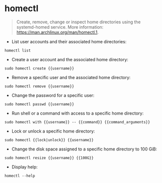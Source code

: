 # homectl

> Create, remove, change or inspect home directories using the systemd-homed service.
> More information: <https://man.archlinux.org/man/homectl.1>.

- List user accounts and their associated home directories:

`homectl list`

- Create a user account and the associated home directory:

`sudo homectl create {{username}}`

- Remove a specific user and the associated home directory:

`sudo homectl remove {{username}}`

- Change the password for a specific user:

`sudo homectl passwd {{username}}`

- Run shell or a command with access to a specific home directory:

`sudo homectl with {{username}} -- {{command}} {{command_arguments}}`

- Lock or unlock a specific home directory:

`sudo homectl {{lock|unlock}} {{username}}`

- Change the disk space assigned to a specific home directory to 100 GiB:

`sudo homectl resize {{username}} {{100G}}`

- Display help:

`homectl --help`
